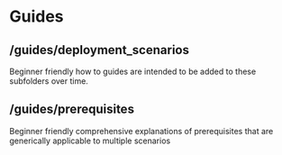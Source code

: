 # Guides

## /guides/deployment_scenarios
Beginner friendly how to guides are intended to be added to these subfolders over time.

## /guides/prerequisites
Beginner friendly comprehensive explanations of prerequisites that are generically applicable to multiple scenarios

